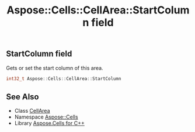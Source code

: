 ﻿---
title: Aspose::Cells::CellArea::StartColumn field
linktitle: StartColumn
second_title: Aspose.Cells for C++ API Reference
description: 'Aspose::Cells::CellArea::StartColumn field. Gets or set the start column of this area in C++.'
type: docs
weight: 600
url: /cpp/aspose.cells/cellarea/startcolumn/
---
## StartColumn field


Gets or set the start column of this area.

```cpp
int32_t Aspose::Cells::CellArea::StartColumn
```

## See Also

* Class [CellArea](../)
* Namespace [Aspose::Cells](../../)
* Library [Aspose.Cells for C++](../../../)
